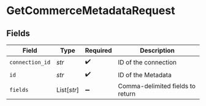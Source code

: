 # GetCommerceMetadataRequest


## Fields

| Field                            | Type                             | Required                         | Description                      |
| -------------------------------- | -------------------------------- | -------------------------------- | -------------------------------- |
| `connection_id`                  | *str*                            | :heavy_check_mark:               | ID of the connection             |
| `id`                             | *str*                            | :heavy_check_mark:               | ID of the Metadata               |
| `fields`                         | List[*str*]                      | :heavy_minus_sign:               | Comma-delimited fields to return |